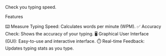 Check you typing speed.

Features

⌨️ Measure Typing Speed: Calculates words per minute (WPM).
✅ Accuracy Check: Shows the accuracy of your typing.
🖥️ Graphical User Interface (GUI): Easy-to-use and interactive interface.
⏱️ Real-time Feedback: Updates typing stats as you type.
